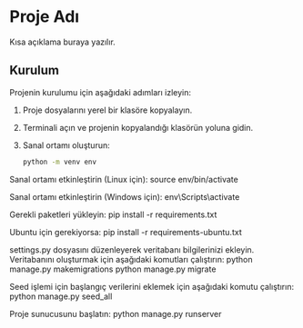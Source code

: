 # Proje Adı

Kısa açıklama buraya yazılır.

## Kurulum

Projenin kurulumu için aşağıdaki adımları izleyin:

1. Proje dosyalarını yerel bir klasöre kopyalayın.

2. Terminali açın ve projenin kopyalandığı klasörün yoluna gidin.

3. Sanal ortamı oluşturun:

   ```bash
   python -m venv env


Sanal ortamı etkinleştirin (Linux için):
source env/bin/activate

Sanal ortamı etkinleştirin (Windows için):
env\Scripts\activate

Gerekli paketleri yükleyin:
pip install -r requirements.txt

Ubuntu için gerekiyorsa:
pip install -r requirements-ubuntu.txt

settings.py dosyasını düzenleyerek veritabanı bilgilerinizi ekleyin.
Veritabanını oluşturmak için aşağıdaki komutları çalıştırın:
python manage.py makemigrations
python manage.py migrate

Seed işlemi için başlangıç verilerini eklemek için aşağıdaki komutu çalıştırın:
python manage.py seed_all

Proje sunucusunu başlatın:
python manage.py runserver
